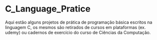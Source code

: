 # C_Language_Pratice

Aqui estão alguns projetos de prática de programação básica escritos na linguagem C, os mesmos são retirados de cursos em plataformas (ex. udemy) ou cadernos de exercício do curso de Ciências da Computação.
